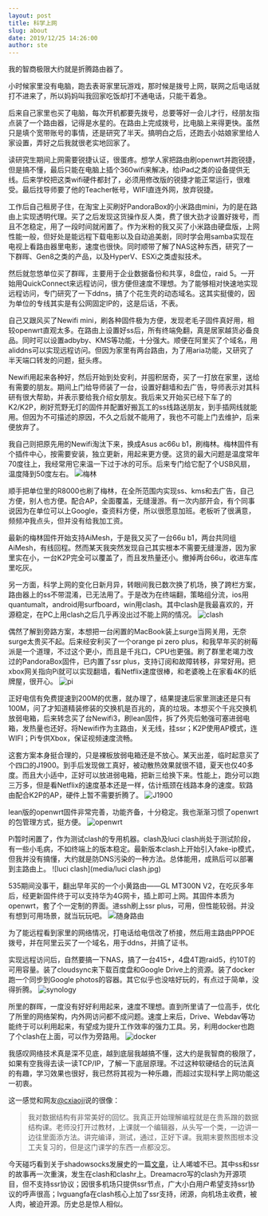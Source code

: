 ```yaml
---
layout: post
title: 科学上网
slug: about
date: 2019/12/25 14:26:00
author: ste
---
```


我的智商极限大约就是折腾路由器了。

小时候家里没有电脑，跑去表哥家里玩游戏，那时候是拨号上网，联网之后电话就打不进来了，所以妈妈叫我回家吃饭却打不通电话，只能干着急。

后来自己家里也买了电脑，每次开机都要先拨号，总要等好一会儿才行，经朋友指点装了一个路由器，记得是水星的。在路由上完成拨号，比电脑上来得更快。虽然只是填个宽带账号的事情，还是研究了半天。搞明白之后，还跑去小姑娘家里给人家设置，弄好之后我就很老实地回家了。

读研究生期间上网需要锐捷认证，很蛋疼。想学人家把路由刷openwrt并跑锐捷，但是搞不懂，最后只能在电脑上插个360wifi来解决，给iPad之类的设备提供无线。后来学校把这类wifi硬件都封了，必须用修改版的锐捷才能正常运行，很难受。最后找导师要了他的Teacher帐号，WIFI直连外网，放弃锐捷。

工作后自己租房子住，在淘宝上买刷好PandoraBox的小米路由mini，为的是在路由上实现透明代理。买了之后发现这货操作反人类，费了很大劲才设置好拨号，而且不怎稳定，用了一段时间就闲置了。作为米粉的我又买了小米路由硬盘版，上网性能一般，但好处是能远程下载电影以及自动追美剧，同时学会用samba实现在电视上看路由器里电影，速度也很快。同时顺带了解了NAS这种东西，研究了一下群晖、Gen8之类的产品，以及HyperV、ESXi之类虚拟技术。

然后就忽悠单位买了群晖，主要用于企业数据备份和共享，8盘位，raid 5。一开始用QuickConnect来远程访问，很方便但速度不理想。为了能够相对快速地实现远程访问，专门研究了一下ddns，搞了个花生壳的动态域名。这其实挺傻的，因为单位的专线其实是有公网固定IP的，这是后话，不表。

自己又跟风买了Newifi mini，刷各种固件极为方便，发现老毛子固件真好用，相较openwrt直观太多。在路由上设置好ss后，所有终端免翻，真是居家越货必备良品。同时可以设置adbyby、KMS等功能，十分强大。顺便在阿里买了个域名，用aliddns可以实现远程访问。但因为家里有两台路由，为了用aria功能，又研究了半天端口转发的问题，挺头疼。

Newifi用起来各种好，然后开始到处安利，并囤积居奇，买了一打放在家里，送给有需要的朋友。期间上门给导师装了一台，设置好翻墙和去广告，导师表示对其科研有很大帮助，并表示要给我介绍女朋友。我后来又开始买已经下车了的K2/K2P，刷好荒野无灯的固件并配置好搬瓦工的ss线路送朋友，到手插网线就能用。但因为不可描述的原因，不久之后就不能用了，我也不可能上门去维护，后来便放弃了。

我自己则把原先用的Newifi淘汰下来，换成Asus ac66u b1，刷梅林。梅林固件有个插件中心，按需要安装，独立更新，用起来更方便。这货的最大问题是温度常年70度往上，我经常用它来温一下过于冰的可乐。后来专门给它配了个USB风扇，温度降到50度左右。
![梅林](media/15183820661407.jpg)

顺手把单位里的R8000也刷了梅林，在全所范围内实现ss、kms和去广告，自己方便，别人也方便。配合AP，全面覆盖，无缝漫游。有一次内部开会，有个同事说因为在单位可以上Google，查资料方便，所以很愿意加班。老板听了很满意，频频冲我点头，但并没有给我加工资。

最新的梅林固件开始支持AiMesh，于是我又买了一台66u b1，两台共同组AiMesh，有线回程。然而某天我突然发现自己其实根本不需要无缝漫游，因为家里实在小，一台K2P完全可以覆盖了，而且发热量还小。撤掉两台66u，收进车库里吃灰。

另一方面，科学上网的变化日新月异，转眼间我已数次换了机场，换了跨栏方案，路由器上的ss不带混淆，已无法用了。于是改为在终端翻，策略组分流，ios用quantumalt，android用surfboard，win用clash。其中clash是我最喜欢的，开源稳定，在PC上用clash之后几乎再没出过不能上网的情况。
![clash](media/clash.png)

偶然了解到旁路方案，本想把一台闲置的MacBook装上surge当网关用，无奈surge太贵买不起。后来经安利买了一个orange pi zero plus，和我早年买的树莓派是一个道理，不过这个更小，而且是千兆口，CPU也更强。刷了群里老竭力改过的PandoraBox固件，已内置了ssr plus，支持订阅和故障转移，非常好用。把xbox网关指向Pi就可以实现翻墙，看Netflix速度很棒，和老婆晚上在家看4K的纸牌屋，很开心。
![pi](media/pi.jpg)

正好电信有免费提速到200M的优惠，就办理了，结果提速后家里测速还是只有100M，问了才知道精装修装的交换机是百兆的，真的垃圾。本想买个千兆交换机放弱电箱，后来转念买了台Newifi3，刷lean固件，拆了外壳后勉强可塞进弱电箱，发热量也还好。将Newifi作为主路由，关无线，挂ssr；K2P使用AP模式，连WIFI；Pi专供Xbox，保证视频速度流畅。

这套方案本身挺合理的，只是裸板放弱电箱还是不放心。某天出差，临时起意买了个四口的J1900。到手后发现做工真好，被动散热效果就很不错，夏天也仅40多度。而且大小适中，正好可以放进弱电箱，把新三给换下来。性能上，跑分可以跑三万多，但是看Netflix的速度基本还是一样，估计瓶颈在线路本身的速度。软路由配合K2P的AP，硬件上暂不需要折腾了。
![J1900](media/J1900.jpg)

lean版的openwrt固件非常完善，功能齐备，十分稳定。我也渐渐习惯了openwrt的包管理方式，挺方便。
![openwrt](media/openwrt.png)

Pi暂时闲置了，作为测试clash的专用机器。clash及luci clash尚处于测试阶段，有一些小毛病，不如终端上的版本稳定。最新版本clash上开始引入fake-ip模式，但我并没有搞懂，大约就是防DNS污染的一种方法。总体能用，成熟后可以部署到主路由上。
![luci clash](media/luci clash.jpg)

535期间没事干，翻出早年买的一个小黄路由——GL MT300N V2，在吃灰多年后，经更新固件终于可以支持华为4G网卡，插上即可上网。其固件本质为openwrt，套了个一定制的界面。进ssh刷上ssr plus，可用，但性能较弱。并没有想到可用场景，就当玩玩吧。
![随身路由](media/mt300n.jpg)

为了能远程看到家里的网络情况，打电话给电信改了桥接，然后用主路由PPPOE拨号，并在阿里云买了一个域名，用于ddns，并搞了证书。

实现远程访问后，自然要搞一下NAS，搞了一台415+，4盘4T跑raid5，约10T的可用容量。装了cloudsync来下载百度盘和Google Drive上的资源。装了docker跑一个同步到Google photos的容器。其它似乎也没啥好玩的，有点过于简单，没得折腾。
![synology](media/synology.png)

所里的群晖，一度没有好好利用起来，速度不理想。直到所里请了一位高手，优化了所里的网络架构，内外网访问都不成问题。速度上来后，Drive、Webdav等功能终于可以利用起来，有望成为提升工作效率的强力工具。另，利用docker也跑了个clash在上面，可以作为旁路用。
![docker](media/docker.png)

我感叹网络技术真是深不见底，越到底层我越搞不懂，这大约是我智商的极限了，如果有空我得去读一读TCP/IP，了解一下底层原理。不过这种软硬结合的玩法真的有趣，学习效果也很好，我已然将其视为一种乐趣，而超过实现科学上网功能这一初衷。

这一感觉和网友[@cxiaoji](https://twitter.com/i/web/status/1126165698978271232)说的很像：
>我对数据结构有非常美好的回忆。我真正开始理解编程就是在贵系蹭的数据结构课。老师没打开过教材，上课就一个编辑器，从头写一个类，一边讲一边往里面添方法。讲完编译，测试，通过，正好下课。我期末要熬图根本没工夫复习的，但是这门课学的东西一点都没忘。

今天碰巧看到关于shadowsocks发展史的一篇[文章](https://github.com/JadaGates/ShadowsocksBio)，让人唏嘘不已。其中ss和ssr的故事再一次重演，发生在clash和clashr上。Dreamacro写的clash为开源项目，但不支持ssr协议；因很多机场只提供ssr节点，广大小白用户希望支持ssr协议的呼声很高；lvguangfa在clash核心上加了ssr支持，闭源，向机场主收费，被人肉，被迫开源。历史总是惊人相似。